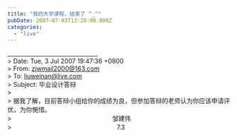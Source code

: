```yaml
---
title: "我的大学课程，结束了 ^_^"
pubDate: 2007-07-03T13:28:00.000Z
categories: 
  - "live"
---
```


\_\_\_\_\_\_\_\_\_\_\_\_\_\_\_\_\_\_\_\_\_\_\_\_\_\_\_\_\_\_\_\_  
\> Date: Tue, 3 Jul 2007 19:47:36 +0800  
\> From: zjwmail2000@163.com  
\> To: liuweinan@live.com  
\> Subject: 毕业设计答辩  
\>  
\> 据我了解，目前答辩小组给你的成绩为良，但参加答辩的老师认为你应该申请评优，为你惋惜。  
\>　　　　　　　　　　　　　　　　 邹建伟  
\>　　　　　　　　　　　　　　　　　7.3
